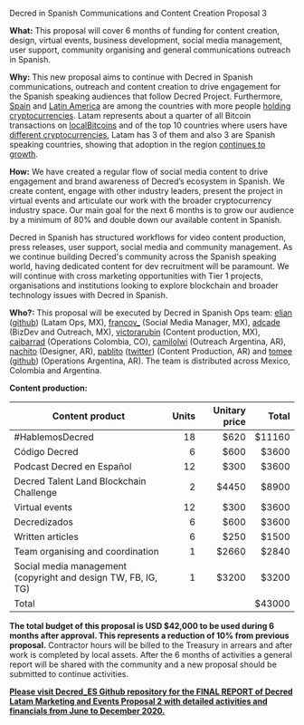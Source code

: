 Decred in Spanish Communications and Content Creation Proposal 3

**What:** This proposal will cover 6 months of funding for content creation, design, virtual events, business development, social media management, user support, community organising and general communications outreach in Spanish. 

**Why:** This new proposal aims to continue with Decred in Spanish communications,  outreach and content creation to drive engagement for the Spanish speaking audiences that follow Decred Project. Furthermore, [Spain](https://www.europeworldnews.com/six-keys-to-understanding-how-cryptocurrencies-work-in-spain/) and [Latin America](https://www.garrigues.com/en_GB/garrigues-digital/cryptocurrencies-emerging-rules-lead-way-latin-america) are among the countries with more people [holding cryptocurrencies](https://www.statista.com/chart/18345/crypto-currency-adoption/). Latam represents about a quarter of all Bitcoin transactions on [localBitcoins](https://pbs.twimg.com/media/EXICfh1UYAAOm3R?format=jpg&name=large) and of the top 10 countries where users have [different cryptocurrencies](https://medium.com/dovewallet-en/which-country-has-the-highest-percentage-of-users-with-11-or-more-digital-assets-8b1fcb008b35), Latam has 3 of them and also 3 are Spanish speaking countries, showing that adoption in the region [continues to growth](https://blog.chainalysis.com/reports/2020-global-cryptocurrency-adoption-index-2020). 

**How:** We have created a regular flow of social media content to drive engagement and brand awareness of Decred’s ecosystem in Spanish. We create content, engage with other industry leaders, present the project in virtual events and articulate our work with the broader cryptocurrency industry space. Our main goal for the next 6 months is to grow our audience by a minimum of 80% and double down our available content in Spanish.

Decred in Spanish has structured workflows for video content production, press releases, user support, social media and community management. As we continue building Decred's community across the Spanish speaking world, having dedicated content for dev recruitment will be paramount. We will continue with cross marketing opportunities with Tier 1 projects, organisations and institutions looking to explore blockchain and broader technology issues with Decred in Spanish.

**Who?:** This proposal will be executed by Decred in Spanish Ops team: [elian](https://twitter.com/elianhuesca) ([github](https://github.com/3lian)) (Latam Ops, MX), [francov_](https://twitter.com/Francov99_) (Social Media Manager, MX), [adcade](https://twitter.com/addcade) (BizDev and Outreach, MX), [victorarubin](https://twitter.com/victorarubin/) (Content production, MX), [caibarrad](https://twitter.com/CaIbarraD) (Operations Colombia, CO), [camilolwi](https://twitter.com/Camilolwi) (Outreach Argentina, AR), [nachito](https://github.com/Reidiojed) (Designer, AR), [pablito](https://github.com/pLabarta) ([twitter](https://twitter.com/plabarta_)) (Content Production, AR) and [tomee](https://twitter.com/tomasgroos) ([github](url)) (Operations Argentina, AR). The team is distributed across Mexico, Colombia and Argentina. 

**Content production:**

Content product|Units|Unitary price|Total
-|--:|--:|--:
#HablemosDecred|18|$620|$11160
Código Decred|6|$600|$3600
Podcast Decred en Español|12|$300|$3600
Decred Talent Land Blockchain Challenge|2|$4450|$8900
Virtual events|12|$300|$3600
Decredizados|6|$600|$3600
Written articles|6|$250|$1500
Team organising and coordination|1|$2660|$2840
Social media management (copyright and design TW, FB, IG, TG)|1|$3200|$3200
Total|  |  |$43000

**The total budget of this proposal is USD $42,000 to be used during 6 months after approval. This represents a reduction of 10% from previous proposal.** Contractor hours will be billed to the Treasury in arrears and after work is completed by local assets. After the 6 months of activities a general report will be shared with the community and a new proposal should be submitted to continue activities. 

[ **Please visit Decred_ES Github repository for the FINAL REPORT of Decred Latam Marketing and Events Proposal 2 with detailed activities and financials from June to December 2020.**](https://github.com/DecredES/Monthly_reports/blob/master/Final_Report.md)
